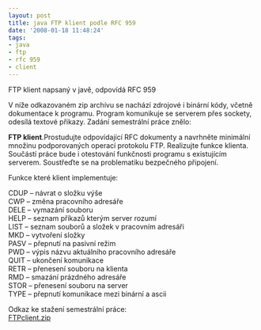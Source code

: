 ```yaml
---
layout: post
title: java FTP klient podle RFC 959
date: '2008-01-18 11:48:24'
tags:
- java
- ftp
- rfc 959
- client
---
```


FTP klient napsaný v javě, odpovídá RFC 959


<p>V níže odkazovaném zip archívu se nachází zdrojové
i binární kódy, včetně dokumentace k programu. Program
komunikuje se serverem přes sockety, odesílá textové přikazy. Zadání
semestrální práce znělo:</p>

<p><strong>FTP klient</strong>.Prostudujte odpovídající RFC dokumenty a
navrhněte minimální množinu podporovaných operací protokolu FTP.
Realizujte funkce klienta. Součástí práce bude i otestování
funkčnosti programu s existujícím serverem. Soustřeďte se na
problematiku bezpečného připojení.</p>

<p>Funkce které klient implementuje:</p>

<p>CDUP – návrat o složku výše
<br />CWP – změna pra­covního adresá­ře
<br />DELE – vymazá­ní souboru
<br
/>HELP – seznam pří­kazů kterým ser­ver rozumí
<br
/>LIST – seznam sou­borů a složek v pra­covním adresá­ři
<br />MKD – vytvoře­ní složky
<br />PASV – přepnu­tí na pasivní režim
<br />PWD – výpis náz­vu aktuálního
pracovního a­dresáře
<br />QUIT – ukonče­ní komunikace
<br />RETR – přenese­ní souboru na klienta
<br />RMD – smazání prázdného adre­sáře
<br />STOR – přenese­ní souboru na server
<br />TYPE – přepnu­tí komunikace mezi binární
a ascii</p>

<p>Odkaz ke stažení semestrální práce:
<br /><a href="http://data-4.xf.cz/files/FTPclient.zip">FTPclient.zip</a></p>

